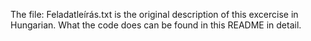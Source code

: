 The file: Feladatleírás.txt is the original description of this excercise in Hungarian. What the code does can be found in this README in detail.

